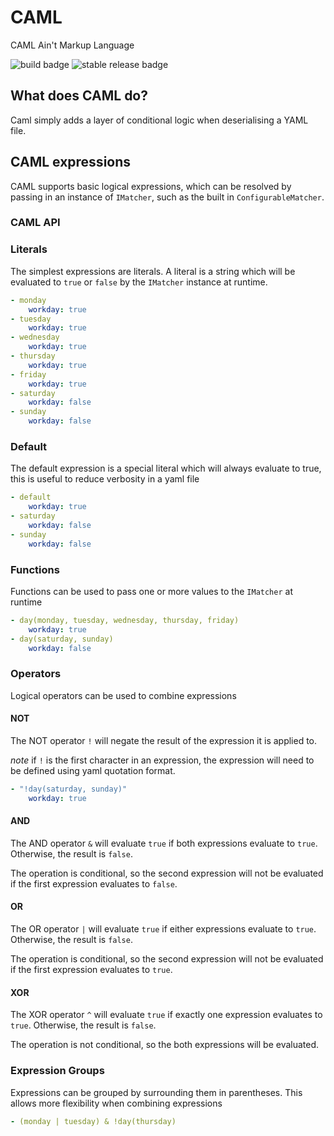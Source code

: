 # CAML

CAML Ain't Markup Language

![build badge](https://github.com/DerivcoIpswich/CAML/actions/workflows/build.yml/badge.svg)
![stable release badge](https://img.shields.io/github/v/release/DerivcoIpswich/CAML)

## What does CAML do?

Caml simply adds a layer of conditional logic when deserialising a YAML file.

## CAML expressions

CAML supports basic logical expressions, which can be resolved by passing in an instance of `IMatcher`, such as the built in `ConfigurableMatcher`.

### CAML API



### Literals

The simplest expressions are literals. A literal is a string which will be evaluated to `true` or `false` by the `IMatcher` instance at runtime.

```yaml
- monday
    workday: true
- tuesday
    workday: true
- wednesday
    workday: true
- thursday
    workday: true
- friday
    workday: true
- saturday
    workday: false
- sunday
    workday: false
```

### Default

The default expression is a special literal which will always evaluate to true, this is useful to reduce verbosity in a yaml file

```yaml
- default
    workday: true
- saturday
    workday: false
- sunday
    workday: false
```

### Functions

Functions can be used to pass one or more values to the `IMatcher` at runtime

```yaml
- day(monday, tuesday, wednesday, thursday, friday)
    workday: true
- day(saturday, sunday)
    workday: false
```

### Operators

Logical operators can be used to combine expressions

#### NOT

The NOT operator `!` will negate the result of the expression it is applied to.

*note* if `!` is the first character in an expression, the expression will need to be defined using yaml quotation format.

```yaml
- "!day(saturday, sunday)"
    workday: true
```

#### AND

The AND operator `&` will evaluate `true` if both expressions evaluate to `true`. Otherwise, the result is `false`.

The operation is conditional, so the second expression will not be evaluated if the first expression evaluates to `false`.

#### OR

The OR operator `|` will evaluate `true` if either expressions evaluate to `true`. Otherwise, the result is `false`.

The operation is conditional, so the second expression will not be evaluated if the first expression evaluates to `true`.

#### XOR

The XOR operator `^` will evaluate `true` if exactly one expression evaluates to `true`. Otherwise, the result is `false`.

The operation is not conditional, so the both expressions will be evaluated.

### Expression Groups

Expressions can be grouped by surrounding them in parentheses. This allows more flexibility when combining expressions

```yaml
- (monday | tuesday) & !day(thursday)
```